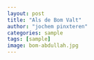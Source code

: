 ```yaml
---
layout: post
title: "Als de Bom Valt"
author: "jochem pinxteren"
categories: sample
tags: [sample]
image: bom-abdullah.jpg
---
```

